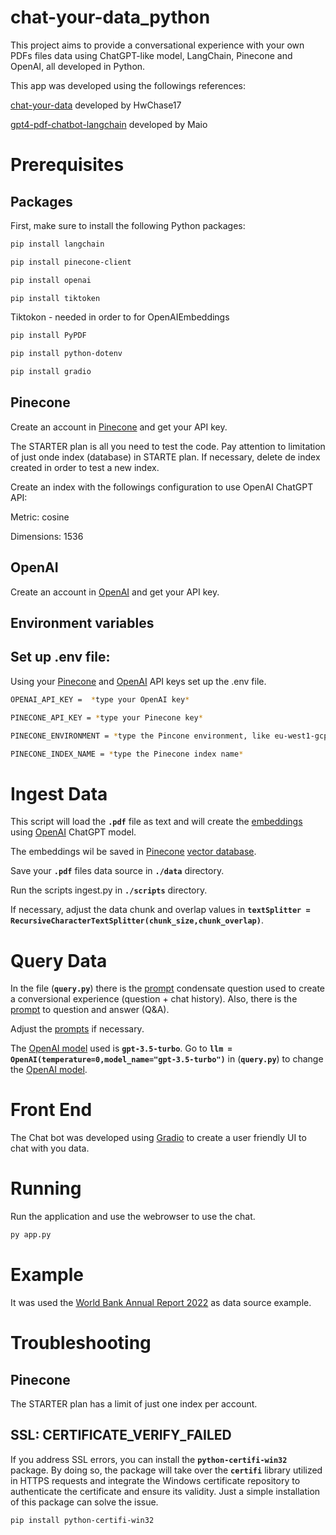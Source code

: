 # chat-your-data_python

This project aims to provide a conversational experience with your own PDFs files data using ChatGPT-like model, LangChain, Pinecone and OpenAI, all developed in Python.

This app was developed using the followings references:

[chat-your-data](https://github.com/hwchase17/chat-your-data) developed by HwChase17

[gpt4-pdf-chatbot-langchain](https://github.com/mayooear/gpt4-pdf-chatbot-langchain) developed by Maio


# Prerequisites

## Packages

First, make sure to install the following Python packages:

```bash
pip install langchain
```
```bash
pip install pinecone-client
```
```bash
pip install openai
```
```bash
pip install tiktoken
```
Tiktokon - needed in order to for OpenAIEmbeddings
```bash
pip install PyPDF
```
```bash
pip install python-dotenv
```
```bash
pip install gradio
```


## Pinecone

Create an account in [Pinecone](http://pinecones.io) and get your API key.

The STARTER plan is all you need to test the code. Pay attention to limitation of just onde index (database) in STARTE plan. If necessary, delete de index created in order to test a new index.

Create an index with the followings configuration to use OpenAI ChatGPT API:

Metric: cosine

Dimensions: 1536

## OpenAI

Create an account in [OpenAI](https://openai.com) and get your API key.

## Environment variables

## Set up .env file:

Using your [Pinecone](http://pinecones.io) and [OpenAI](https://openai.com) API keys set up the .env file.


```bash
OPENAI_API_KEY =  *type your OpenAI key*

PINECONE_API_KEY = *type your Pinecone key*

PINECONE_ENVIRONMENT = *type the Pincone environment, like eu-west1-gcp*

PINECONE_INDEX_NAME = *type the Pinecone index name*
```

# Ingest Data

This script will load the **`.pdf`** file as text and will create the [embeddings](https://towardsdatascience.com/neural-network-embeddings-explained-4d028e6f0526) using [OpenAI](https://openai.com) ChatGPT model.

The embeddings wil be saved in [Pinecone](http://pinecones.io) [vector database](https://www.pinecone.io/learn/vector-database/#:~:text=A%20vector%20database%20indexes%20and,vector%20noun).

Save your **`.pdf`**  files data source in **`./data`** directory.

Run the scripts ingest.py in **`./scripts`** directory.

If necessary, adjust the data chunk and overlap values in **`textSplitter = RecursiveCharacterTextSplitter(chunk_size,chunk_overlap)`**.

# Query Data

In the file  (**`query.py`**) there is the [prompt](https://en.wikipedia.org/wiki/Prompt_engineering) condensate question used to create a conversional experience (question + chat history). Also, there is the [prompt](https://en.wikipedia.org/wiki/Prompt_engineering) to question and answer (Q&A).

Adjust the [prompts](https://en.wikipedia.org/wiki/Prompt_engineering) if necessary.

The [OpenAI model](https://platform.openai.com/docs/models) used is **`gpt-3.5-turbo`**. Go to  **`llm = OpenAI(temperature=0,model_name="gpt-3.5-turbo")`** in (**`query.py`**) to change the [OpenAI model](https://platform.openai.com/docs/models).

# Front End

The Chat bot was developed using [Gradio](https://gradio.app) to create a user friendly UI to chat with you data.

# Running

Run the application and use the webrowser to use the chat.

```bash
py app.py
```

# Example

It was used the [World Bank Annual Report 2022](https://www.worldbank.org/en/about/annual-report#anchor-annual) as data source example.

# Troubleshooting

## Pinecone

The STARTER plan has a limit of just one index per account. 

## SSL: CERTIFICATE_VERIFY_FAILED

If you address SSL errors, you can install the **`python-certifi-win32`** package. By doing so, the package will take over the **`certifi`** library utilized in HTTPS requests and integrate the Windows certificate repository to authenticate the certificate and ensure its validity. Just a simple installation of this package can solve the issue.

```bash
pip install python-certifi-win32
```
